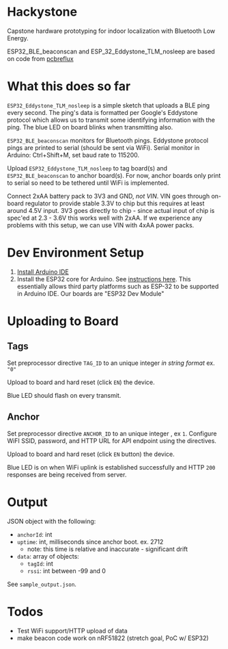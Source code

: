 # Hackystone 

Capstone hardware prototyping for indoor localization with Bluetooth Low Energy. 

ESP32_BLE_beaconscan and ESP_32_Eddystone_TLM_nosleep are based on code from 
[pcbreflux](https://github.com/pcbreflux/espressif/tree/master/esp32/arduino/sketchbook)

# What this does so far
 
`ESP32_Eddystone_TLM_nosleep` is a simple sketch that uploads a BLE ping every 
second. The ping's data is formatted per Google's Eddystone protocol which 
allows us to transmit some identifying information with the ping. The blue LED 
on board blinks when transmitting also. 

`ESP32_BLE_beaconscan` monitors for Bluetooth pings. Eddystone protocol pings 
are printed to serial (should be sent via WiFi). Serial monitor in Arduino: 
Ctrl+Shift+M, set baud rate to 115200. 

Upload `ESP32_Eddystone_TLM_nosleep` to tag board(s) and `ESP32_BLE_beaconscan` 
to anchor board(s). For now, anchor boards only print to serial so need to be 
tethered until WiFi is implemented. 

Connect 2xAA battery pack to 3V3 and GND, *not VIN*. VIN goes through on-board 
regulator to provide stable 3.3V to chip but this requires at least around 4.5V 
input. 3V3 goes directly to chip - since actual input of chip is spec'ed at 
2.3 - 3.6V this works well with 2xAA. If we experience any problems with this 
setup, we can use VIN with 4xAA power packs.


# Dev Environment Setup

1. [Install Arduino IDE](https://www.arduino.cc/en/Main/Software)
2. Install the ESP32 core for Arduino. See [instructions here](https://github.com/espressif/arduino-esp32/blob/master/docs/arduino-ide/boards_manager.md). This essentially allows third party platforms such as ESP-32 to be supported in Arduino IDE. Our boards are "ESP32 Dev Module"


# Uploading to Board

## Tags 
Set preprocessor directive `TAG_ID` to an unique integer *in string format* ex. `"0"`

Upload to board and hard reset (click `EN`) the device.

Blue LED should flash on every transmit. 

## Anchor 
Set preprocessor directive `ANCHOR_ID` to an unique integer , ex `1`.
Configure WiFI SSID, password, and HTTP URL for API endpoint using the directives. 

Upload to board and hard reset (click `EN` button) the device.

Blue LED is on when WiFi uplink is established successfully and HTTP `200` 
responses are being received from server. 

# Output

JSON object with the following:
* `anchorId`: int
* `uptime`: int, milliseconds since anchor boot. ex. 2712
    * note: this time is relative and inaccurate - significant drift
* `data`: array of objects: 
    * `tagId`: int
    * `rssi`: int between -99 and 0 

See `sample_output.json`. 

# Todos

* Test WiFi support/HTTP upload of data
* make beacon code work on nRF51822 (stretch goal, PoC w/ ESP32) 


